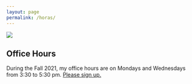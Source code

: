 ```yaml
---
layout: page 
permalink: /horas/
---
```



![](https://images.metmuseum.org/CRDImages/dp/original/DP820349.jpg)

<article class="center mw5 mw6-ns hidden ba mv4">
  <h1 class="f4 bg-near-black white mv0 pv2 ph3">Office Hours</h1>
  <div class="pa3 bt">
    <p class="f4 lh-copy measure mv0">
      During the Fall 2021, my office hours are on Mondays and Wednesdays from 3:30 to 5:30 pm. 
    <a href="https://calendly.com/dhcg">Please sign up.</a> 
    </p>
  </div>
</article>

